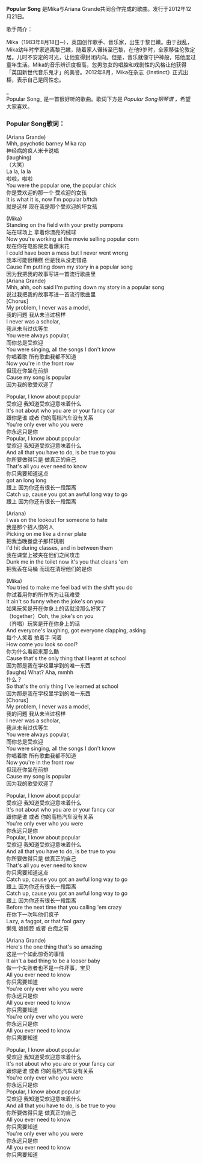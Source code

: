 

**Popular Song** 是Mika与Ariana Grande共同合作完成的歌曲。发行于2012年12月21日。

  
歌手简介：

  
Mika（1983年8月18日─），英国创作歌手、音乐家，出生于黎巴嫩。由于战乱，Mika幼年时举家逃离黎巴嫩，随着家人辗转至巴黎，在他9岁时，全家移往伦敦定居。儿时不安定的时光，让他变得封闭内向。但是，音乐就像守护神般，陪他度过童年生活。Mika的音乐辨识度极高，忽男忽女的唱腔和戏剧性的风格让他获得「英国新世代音乐鬼才」的美誉。2012年8月，Mika在杂志《Instinct》正式出柜，表示自己是同性恋。

_  
Popular Song_ 是一首很好听的歌曲。歌词下方是 _Popular Song钢琴谱_ ，希望大家喜欢。

### Popular Song歌词：

(Ariana Grande)  
Mhh, psychotic barney Mika rap  
神经病的疯人米卡说唱  
(laughing)  
（大笑）  
La la, la la  
啦啦，啦啦  
You were the popular one, the popular chick  
你是受欢迎的那一个 受欢迎的女孩  
It is what it is, now I'm popular b#tch  
就是这样 现在我是那个受欢迎的坏女孩

(Mika)  
Standing on the field with your pretty pompons  
站在球场上 拿着你漂亮的绒球  
Now you're working at the movie selling popular corn  
现在你在电影院卖着爆米花  
I could have been a mess but I never went wrong  
我本可能很糟糕 但是我从没走错路  
Cause I'm putting down my story in a popular song  
因为我把我的故事写进一首流行歌曲里  
(Ariana Grande)  
Mhh, ahh, ooh said I'm putting down my story in a popular song  
说过我把我的故事写进一首流行歌曲里  
[Chorus]  
My problem, I never was a model,  
我的问题 我从未当过榜样  
I never was a scholar,  
我从未当过优等生  
You were always popular,  
而你总是受欢迎  
You were singing, all the songs I don't know  
你唱着歌 所有歌曲我都不知道  
Now you're in the front row  
但现在你坐在前排  
Cause my song is popular  
因为我的歌受欢迎了

Popular, I know about popular  
受欢迎 我知道受欢迎意味着什么  
It's not about who you are or your fancy car  
跟你是谁 或者 你的高档汽车没有关系  
You're only ever who you were  
你永远只是你  
Popular, I know about popular  
受欢迎 我知道受欢迎意味着什么  
And all that you have to do, is be true to you  
你所要做得只是 做真正的自己  
That's all you ever need to know  
你只需要知道这点  
got an long long  
跟上 因为你还有很长一段距离  
Catch up, cause you got an awful long way to go  
跟上 因为你还有很长一段距离

(Ariana)  
I was on the lookout for someone to hate  
我是那个招人恨的人  
Picking on me like a dinner plate  
把我当晚餐盘子那样挑剔  
I'd hit during classes, and in between them  
我在课堂上被夹在他们之间攻击  
Dunk me in the toilet now it's you that cleans 'em  
把我丢在马桶 而现在清理他们的是你

(Mika)  
You tried to make me feel bad with the sh#t you do  
你试着用你的所作所为让我难受  
It ain't so funny when the joke's on you  
如果玩笑是开在你身上的话就没那么好笑了  
（together）Ooh, the joke's on you  
（齐唱）玩笑是开在你身上的话  
And everyone's laughing, got everyone clapping, asking  
每个人笑着 拍着手 问着  
How come you look so cool?  
你为什么看起来那么酷  
Cause that's the only thing that I learnt at school  
因为那是我在学校里学到的唯一东西  
(laughs) What? Aha, mmhh  
什么？  
So that's the only thing I've learned at school  
因为那是我在学校里学到的唯一东西  
[Chorus]  
My problem, I never was a model,  
我的问题 我从未当过榜样  
I never was a scholar,  
我从未当过优等生  
You were always popular,  
而你总是受欢迎  
You were singing, all the songs I don't know  
你唱着歌 所有歌曲我都不知道  
Now you're in the front row  
但现在你坐在前排  
Cause my song is popular  
因为我的歌受欢迎了

Popular, I know about popular  
受欢迎 我知道受欢迎意味着什么  
It's not about who you are or your fancy car  
跟你是谁 或者 你的高档汽车没有关系  
You're only ever who you were  
你永远只是你  
Popular, I know about popular  
受欢迎 我知道受欢迎意味着什么  
And all that you have to do, is be true to you  
你所要做得只是 做真正的自己  
That's all you ever need to know  
你只需要知道这点  
Catch up, cause you got an awful long way to go  
跟上 因为你还有很长一段距离  
Catch up, cause you got an awful long way to go  
跟上 因为你还有很长一段距离  
Before the next time that you calling 'em crazy  
在你下一次叫他们疯子  
Lazy, a faggot, or that fool gazy  
懒鬼 娘娘腔 或者 白痴之前

(Ariana Grande)  
Here's the one thing that's so amazing  
这是一个如此惊奇的事情  
It ain't a bad thing to be a looser baby  
做一个失败者也不是一件坏事，宝贝  
All you ever need to know  
你只需要知道  
You're only ever who you were  
你永远只是你  
All you ever need to know  
你只需要知道  
You're only ever who you were  
你永远只是你  
All you ever need to know  
你只需要知道

Popular, I know about popular  
受欢迎 我知道受欢迎意味着什么  
It's not about who you are or your fancy car  
跟你是谁 或者 你的高档汽车没有关系  
You're only ever who you were  
你永远只是你  
Popular, I know about popular  
受欢迎 我知道受欢迎意味着什么  
And all that you have to do, is be true to you  
你所要做得只是 做真正的自己  
All you ever need to know  
你只需要知道  
You're only ever who you were  
你永远只是你  
All you ever need to know  
你只需要知道

